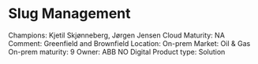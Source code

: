 # Slug Management

Champions: Kjetil Skjønneberg, Jørgen Jensen
Cloud Maturity: NA
Comment: Greenfield and Brownfield
Location: On-prem
Market: Oil & Gas
On-prem maturity: 9
Owner: ABB NO Digital
Product type: Solution